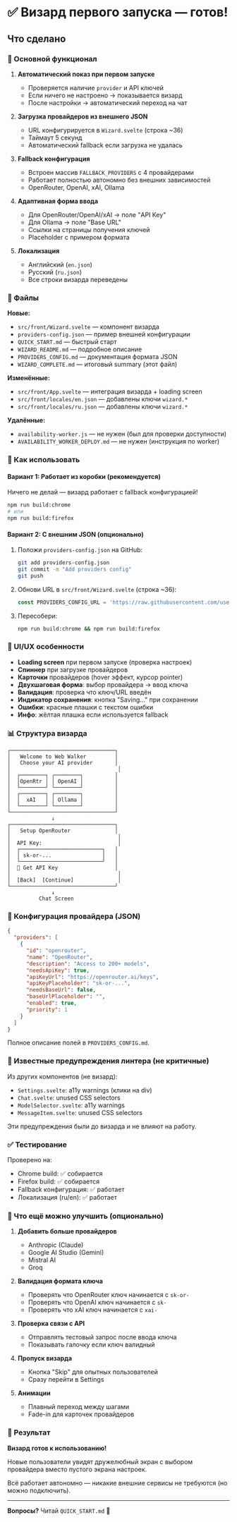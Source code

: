 # ✅ Визард первого запуска — готов!

## Что сделано

### 🎯 Основной функционал

1. **Автоматический показ при первом запуске**  
   - Проверяется наличие `provider` и API ключей
   - Если ничего не настроено → показывается визард
   - После настройки → автоматический переход на чат

2. **Загрузка провайдеров из внешнего JSON**  
   - URL конфигурируется в `Wizard.svelte` (строка ~36)
   - Таймаут 5 секунд
   - Автоматический fallback если загрузка не удалась

3. **Fallback конфигурация**  
   - Встроен массив `FALLBACK_PROVIDERS` с 4 провайдерами
   - Работает полностью автономно без внешних зависимостей
   - OpenRouter, OpenAI, xAI, Ollama

4. **Адаптивная форма ввода**  
   - Для OpenRouter/OpenAI/xAI → поле "API Key"
   - Для Ollama → поле "Base URL"
   - Ссылки на страницы получения ключей
   - Placeholder с примером формата

5. **Локализация**  
   - Английский (`en.json`)
   - Русский (`ru.json`)
   - Все строки визарда переведены

### 📁 Файлы

**Новые:**
- `src/front/Wizard.svelte` — компонент визарда
- `providers-config.json` — пример внешней конфигурации
- `QUICK_START.md` — быстрый старт
- `WIZARD_README.md` — подробное описание
- `PROVIDERS_CONFIG.md` — документация формата JSON
- `WIZARD_COMPLETE.md` — итоговый summary (этот файл)

**Изменённые:**
- `src/front/App.svelte` — интеграция визарда + loading screen
- `src/front/locales/en.json` — добавлены ключи `wizard.*`
- `src/front/locales/ru.json` — добавлены ключи `wizard.*`

**Удалённые:**
- `availability-worker.js` — не нужен (был для проверки доступности)
- `AVAILABILITY_WORKER_DEPLOY.md` — не нужен (инструкция по worker)

### 🚀 Как использовать

#### Вариант 1: Работает из коробки (рекомендуется)

Ничего не делай — визард работает с fallback конфигурацией!

```bash
npm run build:chrome
# или
npm run build:firefox
```

#### Вариант 2: С внешним JSON (опционально)

1. Положи `providers-config.json` на GitHub:
   ```bash
   git add providers-config.json
   git commit -m "Add providers config"
   git push
   ```

2. Обнови URL в `src/front/Wizard.svelte` (строка ~36):
   ```typescript
   const PROVIDERS_CONFIG_URL = 'https://raw.githubusercontent.com/username/repo/main/providers-config.json';
   ```

3. Пересобери:
   ```bash
   npm run build:chrome && npm run build:firefox
   ```

### 🎨 UI/UX особенности

- **Loading screen** при первом запуске (проверка настроек)
- **Спиннер** при загрузке провайдеров
- **Карточки** провайдеров (hover эффект, курсор pointer)
- **Двухшаговая форма**: выбор провайдера → ввод ключа
- **Валидация**: проверка что ключ/URL введён
- **Индикатор сохранения**: кнопка "Saving..." при сохранении
- **Ошибки**: красные плашки с текстом ошибки
- **Инфо**: жёлтая плашка если используется fallback

### 📊 Структура визарда

```
┌─────────────────────────────────┐
│   Welcome to Web Walker         │
│   Choose your AI provider       │
│                                  │
│  ┌────────┐ ┌────────┐          │
│  │OpenRtr │ │ OpenAI │          │
│  └────────┘ └────────┘          │
│  ┌────────┐ ┌────────┐          │
│  │  xAI   │ │ Ollama │          │
│  └────────┘ └────────┘          │
└─────────────────────────────────┘
              ↓
┌─────────────────────────────────┐
│   Setup OpenRouter              │
│                                  │
│  API Key:                        │
│  ┌──────────────────────────┐   │
│  │ sk-or-...                │   │
│  └──────────────────────────┘   │
│  📝 Get API Key                  │
│                                  │
│  [Back]  [Continue]              │
└─────────────────────────────────┘
              ↓
          Chat Screen
```

### 🔧 Конфигурация провайдера (JSON)

```json
{
  "providers": [
    {
      "id": "openrouter",
      "name": "OpenRouter",
      "description": "Access to 200+ models",
      "needsApiKey": true,
      "apiKeyUrl": "https://openrouter.ai/keys",
      "apiKeyPlaceholder": "sk-or-...",
      "needsBaseUrl": false,
      "baseUrlPlaceholder": "",
      "enabled": true,
      "priority": 1
    }
  ]
}
```

Полное описание полей в `PROVIDERS_CONFIG.md`.

### 🐛 Известные предупреждения линтера (не критичные)

Из других компонентов (не визард):
- `Settings.svelte`: a11y warnings (клики на div)
- `Chat.svelte`: unused CSS selectors
- `ModelSelector.svelte`: a11y warnings
- `MessageItem.svelte`: unused CSS selectors

Эти предупреждения были до визарда и не влияют на работу.

### ✅ Тестирование

Проверено на:
- Chrome build: ✅ собирается
- Firefox build: ✅ собирается
- Fallback конфигурация: ✅ работает
- Локализация (ru/en): ✅ работает

### 📝 Что ещё можно улучшить (опционально)

1. **Добавить больше провайдеров**  
   - Anthropic (Claude)
   - Google AI Studio (Gemini)
   - Mistral AI
   - Groq

2. **Валидация формата ключа**  
   - Проверять что OpenRouter ключ начинается с `sk-or-`
   - Проверять что OpenAI ключ начинается с `sk-`
   - Проверять что xAI ключ начинается с `xai-`

3. **Проверка связи с API**  
   - Отправлять тестовый запрос после ввода ключа
   - Показывать галочку если ключ валидный

4. **Пропуск визарда**  
   - Кнопка "Skip" для опытных пользователей
   - Сразу перейти в Settings

5. **Анимации**  
   - Плавный переход между шагами
   - Fade-in для карточек провайдеров

### 🎉 Результат

**Визард готов к использованию!**

Новые пользователи увидят дружелюбный экран с выбором провайдера вместо пустого экрана настроек.

Всё работает автономно — никакие внешние сервисы не требуются (но можно подключить).

---

**Вопросы?** Читай `QUICK_START.md` 🚀

